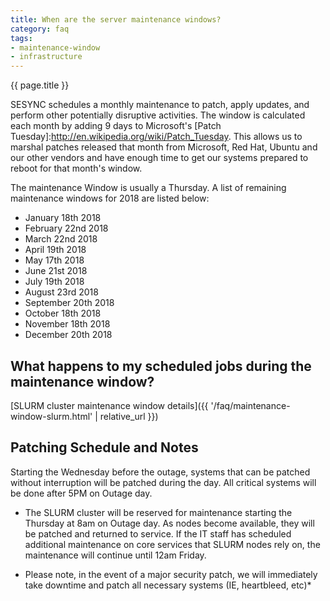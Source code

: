 ```yaml
---
title: When are the server maintenance windows?
category: faq
tags: 
- maintenance-window
- infrastructure
---
```


{{ page.title }}

SESYNC schedules a monthly maintenance to patch, apply updates, and perform other potentially disruptive activities. 
The window is calculated each month by adding 9 days to Microsoft's [Patch Tuesday]:http://en.wikipedia.org/wiki/Patch_Tuesday. 
This allows us to marshal patches released that month from Microsoft, Red Hat, Ubuntu and our other vendors and have enough time
to get our systems prepared to reboot for that month's window.

The maintenance Window is usually a Thursday. A list of remaining maintenance windows for 2018 are listed below:

* January 18th 2018
* February 22nd 2018
* March 22nd 2018
* April 19th 2018
* May 17th 2018
* June 21st 2018
* July 19th 2018
* August 23rd 2018
* September 20th 2018
* October 18th 2018
* November 18th 2018
* December 20th 2018

## What happens to my scheduled jobs during the maintenance window?

[SLURM cluster maintenance window details]({{ '/faq/maintenance-window-slurm.html' | relative_url }})

## Patching Schedule and Notes

Starting the Wednesday before the outage, systems that can be patched without interruption will be patched during the day. All critical systems will be done after 5PM on Outage day.

* The SLURM cluster will be reserved for maintenance starting the Thursday at 8am on Outage day. As nodes become available, they will be patched and returned to service. If the IT staff has scheduled additional maintenance on core services that SLURM nodes rely on, the maintenance will continue until 12am Friday.


* Please note, in the event of a major security patch, we will immediately take downtime and patch all necessary systems (IE, heartbleed, etc)*
